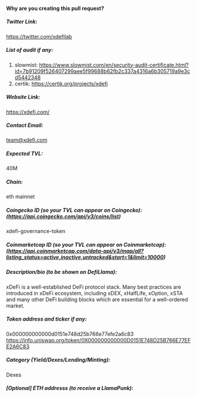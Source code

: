 #### Why are you creating this pull request?


##### Twitter Link:
https://twitter.com/xdefilab

##### List of audit if any:
1. slowmist: https://www.slowmist.com/en/security-audit-certificate.html?id=7b91209f526407299aee5f99688b62fb2c337a4316a6b305719a9e3cd5442348
2. certik: https://certik.org/projects/xdefi

##### Website Link:
https://xdefi.com/

##### Contact Email:
team@xdefi.com

##### Expected TVL:
40M

##### Chain:
eth mainnet

##### Coingecko ID (so your TVL can appear on Coingecko): (https://api.coingecko.com/api/v3/coins/list)
xdefi-governance-token

##### Coinmarketcap ID (so your TVL can appear on Coinmarketcap): (https://api.coinmarketcap.com/data-api/v3/map/all?listing_status=active,inactive,untracked&start=1&limit=10000)


##### Description/bio (to be shown on DefiLlama):
xDeFi is a well-established DeFi protocol stack. Many best practices are introduced in xDeFi ecosystem, including xDEX, xHalfLife, xOption, xSTA and many other DeFi building blocks which are essential for a well-ordered market.

##### Token address and ticker if any:
0x000000000000d0151e748d25b766e77efe2a6c83
https://info.uniswap.org/token/0X000000000000D0151E748D25B766E77EFE2A6C83

##### Category (Yield/Dexes/Lending/Minting):
Dexes

##### [Optional] ETH addresss (to receive a LlamaPunk):

